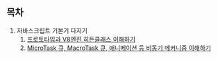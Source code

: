 ## 목차

1. 자바스크립트 기본기 다지기
   1. [프로토타입과 V8엔진 히든클래스 이해하기](./packages/chapter1/src/a.js)
   2. [MicroTask 큐, MacroTask 큐, 애니메이션 등 비동기 메커니즘 이해하기](./packages/chapter1/src/b.js)

